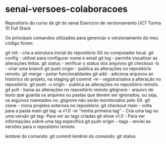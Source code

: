 # senai-versoes-colaboracoes
Repositório do curso de git do senai
Exercício de versionamento UC7 Turma 10 Full Stack

Os principais comandos utilizados para gerenciar o versionamento do meu código foram:


git init - cria a estrutura inicial do repositório Git no computador local.
git config - utilizei para configurar nome e email
git log - permite visualizar as alterações feitas.
git status - verificar o status dos arquivos
git checkout -b - criar uma branch
git push origin - publica as alterações no repositório remoto.
git merge - juntar funcionalidades
git add - adiciona arquivos ao histórico do projeto, na staging
git commit -m -  registra/salva a alteração no repositório.
git push -u origin - publica as alterações no repositório remoto.
git pull - baixa as alterações no repositório remoto
gitignore - arquivo de texto que guarda os arquivos ou pastas que devem ser ignorados, ou seja, os arguivos noemados no .giignore não serão monitorados pelo Git.
git clone - clona projetos externos no repositório.
git checkout main - volta para a pasta main
git tag -a v1.0 -m "minha primeira tag" - Cria uma tag ou uma versão
git tag- Para ver as tags criadas
git show v1.0 - Para ver informações sobre uma tag específica
git push origin --tags - enviei as versões para o repositório remoto.


lembrei do comando: git commit
lembrei do comando: git status
